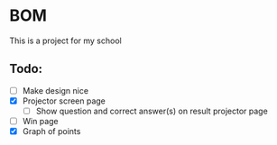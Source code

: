 # BOM

This is a project for my school

## Todo:

-   [ ] Make design nice
-   [x] Projector screen page
    -   [ ] Show question and correct answer(s) on result projector page
-   [ ] Win page
-   [x] Graph of points
